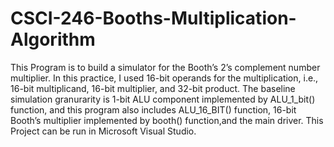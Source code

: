 # CSCI-246-Booths-Multiplication-Algorithm
This Program is to build a simulator for the Booth’s 2’s
complement number multiplier. In this practice, I used 16-bit operands for the 
multiplication, i.e., 16-bit multiplicand, 16-bit multiplier,
and 32-bit product. 
The baseline simulation granurarity is 1-bit ALU component implemented by 
ALU_1_bit() function, and this program also includes ALU_16_BIT() function, 
16-bit Booth’s multiplier implemented by booth() function,and the main driver.
This Project can be run in Microsoft Visual Studio.
